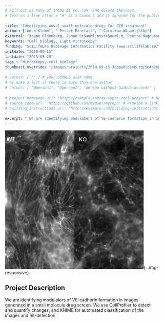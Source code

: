 ```yaml
---
# Fill out as many of these as you can, and delete the rest.
# Text on a line after a "#" is a comment and is ignored for the published page.

title: "Identifying novel small molecule drugs for CCM treatment"
author: ["Anna Klemm", " Petter Ranefall", " Carolina W&auml;hlby"]
external: "Joppe Oldenburg, Johan Br&auml;nnstr&ouml;m, Peetra Magnusson, Elisabetta Dejana, Uppsala University"
keywords: "Cell biology, Light microscopy"
funding: "SciLifeLab BioImage Informatics Facility (www.scilifelab.se/facilities/bioimage-informatics)"
initdate: "2018-09-15"
lastdate: "2019-05-29"
tags_: "Microscopy, cell biology"
thumbnail_override: "/images/projects/2018-09-15-JoppeOldenburg/5c4b2eb3e6140.png"

# author: [ "" ] # your GitHub user name
# or make a list if there is more than one author
# author: [ "@person1", "@person2", "person without GitHub account" ]

# project_homepage_url: "http://example.com/my-super-cool-project" # Homepage for this project
# source_code_url: "https://github.com/myuser/myrepo" # Provide a link to your code
# building_instructions_url: "http://example.com/building-instructions.pdf" # how to build the model out of LEGO (*not* how to build the source code)

excerpt: " We are identifying modulators of VE-cadherin formation in images generated in a small molecule drug screen. We use CellProfiler to detect and quantify changes, and KNIME for automated classification ..."
---
```


![Identifying novel small molecule drugs for CCM treatment](/images/projects/2018-09-15-JoppeOldenburg/5c4b2eb3e6140.png){: .img-responsive}
## Project Description
 We are identifying modulators of VE-cadherin formation in images generated in a small molecule drug screen. We use CellProfiler to detect and quantify changes, and KNIME for automated classification of the images and hit-detection. 
